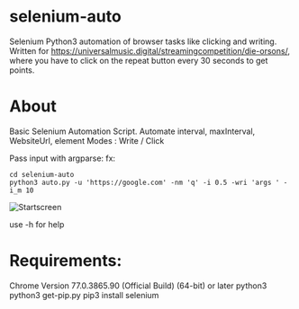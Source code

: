 # selenium-auto
Selenium Python3 automation of browser tasks like clicking and writing. Written for https://universalmusic.digital/streamingcompetition/die-orsons/, where you have to click on the repeat button every 30 seconds to get points.

# About
Basic Selenium Automation Script.
Automate interval, maxInterval, WebsiteUrl, element
Modes : Write / Click
  
Pass input with argparse: fx:
```
cd selenium-auto
python3 auto.py -u 'https://google.com' -nm 'q' -i 0.5 -wri 'args ' -i_m 10 
```
![Startscreen](../master/selenium-auto/blob/master/gitreadme/test.gif)

use -h for help

# Requirements: 
Chrome Version 77.0.3865.90 (Official Build) (64-bit) or later
python3
python3 get-pip.py
pip3 install selenium
